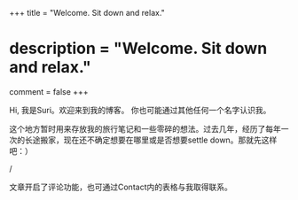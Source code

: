 +++
title = "Welcome. Sit down and relax."
# description = "Welcome. Sit down and relax."
comment = false
+++

Hi, 我是Suri。欢迎来到我的博客。
你也可能通过其他任何一个名字认识我。

这个地方暂时用来存放我的旅行笔记和一些零碎的想法。过去几年，经历了每年一次的长途搬家，现在还不确定想要在哪里或是否想要settle down。那就先这样吧：）

/

文章开启了评论功能，也可通过Contact内的表格与我取得联系。
